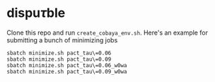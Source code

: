 # dispu$\tau$ble

Clone this repo and run `create_cobaya_env.sh`. Here's an example for submitting a bunch of minimizing jobs

```
sbatch minimize.sh pact_tau\=0.06
sbatch minimize.sh pact_tau\=0.09
sbatch minimize.sh pact_tau\=0.06_w0wa
sbatch minimize.sh pact_tau\=0.09_w0wa
```
